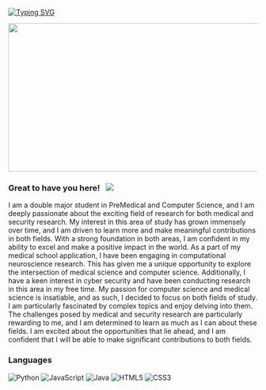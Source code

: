 [![Typing SVG](https://readme-typing-svg.herokuapp.com?color=%231B790D&size=21&lines=Medical+And+Security+Research)](https://git.io/typing-svg)


<div align="center">
  <img src="https://gifer.com/en/embed/DiA4" width="600" height="300"/>
</div>

### Great to have you here! &nbsp; ![](https://visitor-badge.glitch.me/badge?page_id=TonyaIzquierdo.TonyaIzquierdo)
I am a double major student in PreMedical and Computer Science, and I am deeply passionate about the exciting field of research for both medical and security research. My interest in this area of study has grown immensely over time, and I am driven to learn more and make meaningful contributions in both fields. With a strong foundation in both areas, I am confident in my ability to excel and make a positive impact in the world. As a part of my medical school application, I have been engaging in computational neuroscience research. This has given me a unique opportunity to explore the intersection of medical science and computer science. Additionally, I have a keen interest in cyber security and have been conducting research in this area in my free time. My passion for computer science and medical science is insatiable, and as such, I decided to focus on both fields of study. I am particularly fascinated by complex topics and enjoy delving into them. The challenges posed by medical and security research are particularly rewarding to me, and I am determined to learn as much as I can about these fields. I am excited about the opportunities that lie ahead, and I am confident that I will be able to make significant contributions to both fields. 


###  Languages 

![Python](https://img.shields.io/badge/python-3670A0?style=for-the-badge&logo=python&logoColor=ffdd54)
![JavaScript](https://img.shields.io/badge/javascript-%23323330.svg?style=for-the-badge&logo=javascript&logoColor=%23F7DF1E)
![Java](https://img.shields.io/badge/java-%23ED8B00.svg?style=for-the-badge&logo=java&logoColor=white)
![HTML5](https://img.shields.io/badge/html5-%23E34F26.svg?style=for-the-badge&logo=html5&logoColor=white)
![CSS3](https://img.shields.io/badge/css3-%231572B6.svg?style=for-the-badge&logo=css3&logoColor=white)


